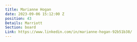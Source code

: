 ```yaml
---
title: Marianne Hogan
date: 2023-09-06 15:12:00 Z
position: 43
Details: Marriott
Section: board
Link: https://www.linkedin.com/in/marianne-hogan-92b51b38/
---
```


